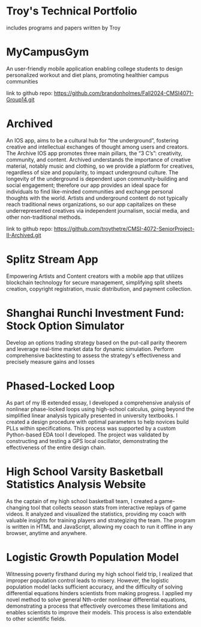 # Troy's Technical Portfolio
includes programs and papers written by Troy

# MyCampusGym
An user-friendly mobile application enabling college students to design personalized workout and diet plans, promoting healthier campus communities

link to github repo: https://github.com/brandonholmes/Fall2024-CMSI4071-Group14.git 

# Archived

An IOS app, aims to be a cultural hub for “the underground”, fostering creative and intellectual exchanges of thought among users and creators. The Archive IOS app promotes three main pillars, the “3 C’s”: creativity, community, and content. Archived understands the importance of creative material, notably music and clothing, so we provide a platform for creatives, regardless of size and popularity, to impact underground culture. The longevity of the underground is dependent upon community-building and social engagement; therefore our app provides an ideal space for individuals to find like-minded communities and exchange personal thoughts with the world. Artists and underground content do not typically reach traditional news organizations, so our app capitalizes on these underrepresented creatives via independent journalism, social media, and other non-traditional methods.

link to github repo: https://github.com/troythetre/CMSI-4072-SeniorProject-II-Archived.git

# Splitz Stream App

Empowering Artists and Content creators with a mobile app that utilizes blockchain technology for secure management, simplifying split sheets creation, copyright registration, music distribution, and payment collection.

# Shanghai Runchi Investment Fund: Stock Option Simulator 

Develop an options trading strategy based on the put-call parity theorem and leverage real-time market data for dynamic simulation. Perform comprehensive backtesting to assess the strategy's effectiveness and precisely measure gains and losses

# Phased-Locked Loop

As part of my IB extended essay, I developed a comprehensive analysis of nonlinear phase-locked loops using high-school calculus, going beyond the simplified linear analysis typically presented in university textbooks. I created a design procedure with optimal parameters to help novices build PLLs within specifications. This process was supported by a custom Python-based EDA tool I developed. The project was validated by constructing and testing a GPS local oscillator, demonstrating the effectiveness of the entire design chain.

# High School Varsity Basketball Statistics Analysis Website

As the captain of my high school basketball team, I created a game-changing tool that collects season stats from interactive replays of game videos. It analyzed and visualized the statistics, providing my coach with valuable insights for training players and strategizing the team. The program is written in HTML and JavaScript, allowing my coach to run it offline in any browser, anytime and anywhere.

# Logistic Growth Population Model

Witnessing poverty firsthand during my high school field trip, I realized that improper population control leads to misery. However, the logistic population model lacks sufficient accuracy, and the difficulty of solving differential equations hinders scientists from making progress. I applied my novel method to solve general Nth-order nonlinear differential equations, demonstrating a process that effectively overcomes these limitations and enables scientists to improve their models. This process is also extendable to other scientific fields.
